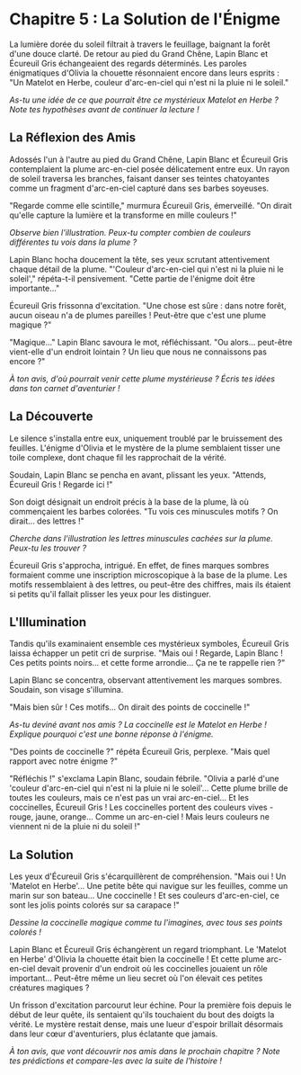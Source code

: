 # Chapitre 5 : La Solution de l'Énigme

La lumière dorée du soleil filtrait à travers le feuillage, baignant la forêt d'une douce clarté. De retour au pied du Grand Chêne, Lapin Blanc et Écureuil Gris échangeaient des regards déterminés. Les paroles énigmatiques d'Olivia la chouette résonnaient encore dans leurs esprits : "Un Matelot en Herbe, couleur d'arc-en-ciel qui n'est ni la pluie ni le soleil."

*As-tu une idée de ce que pourrait être ce mystérieux Matelot en Herbe ? Note tes hypothèses avant de continuer la lecture !*

## La Réflexion des Amis

Adossés l'un à l'autre au pied du Grand Chêne, Lapin Blanc et Écureuil Gris contemplaient la plume arc-en-ciel posée délicatement entre eux. Un rayon de soleil traversa les branches, faisant danser ses teintes chatoyantes comme un fragment d'arc-en-ciel capturé dans ses barbes soyeuses.

"Regarde comme elle scintille," murmura Écureuil Gris, émerveillé. "On dirait qu'elle capture la lumière et la transforme en mille couleurs !"

*Observe bien l'illustration. Peux-tu compter combien de couleurs différentes tu vois dans la plume ?*

Lapin Blanc hocha doucement la tête, ses yeux scrutant attentivement chaque détail de la plume. "'Couleur d'arc-en-ciel qui n'est ni la pluie ni le soleil'," répéta-t-il pensivement. "Cette partie de l'énigme doit être importante..."

Écureuil Gris frissonna d'excitation. "Une chose est sûre : dans notre forêt, aucun oiseau n'a de plumes pareilles ! Peut-être que c'est une plume magique ?"

"Magique..." Lapin Blanc savoura le mot, réfléchissant. "Ou alors... peut-être vient-elle d'un endroit lointain ? Un lieu que nous ne connaissons pas encore ?"

*À ton avis, d'où pourrait venir cette plume mystérieuse ? Écris tes idées dans ton carnet d'aventurier !*

## La Découverte

Le silence s'installa entre eux, uniquement troublé par le bruissement des feuilles. L'énigme d'Olivia et le mystère de la plume semblaient tisser une toile complexe, dont chaque fil les rapprochait de la vérité.

Soudain, Lapin Blanc se pencha en avant, plissant les yeux. "Attends, Écureuil Gris ! Regarde ici !"

Son doigt désignait un endroit précis à la base de la plume, là où commençaient les barbes colorées. "Tu vois ces minuscules motifs ? On dirait... des lettres !"

*Cherche dans l'illustration les lettres minuscules cachées sur la plume. Peux-tu les trouver ?*

Écureuil Gris s'approcha, intrigué. En effet, de fines marques sombres formaient comme une inscription microscopique à la base de la plume. Les motifs ressemblaient à des lettres, ou peut-être des chiffres, mais ils étaient si petits qu'il fallait plisser les yeux pour les distinguer.

## L'Illumination

Tandis qu'ils examinaient ensemble ces mystérieux symboles, Écureuil Gris laissa échapper un petit cri de surprise. "Mais oui ! Regarde, Lapin Blanc ! Ces petits points noirs... et cette forme arrondie... Ça ne te rappelle rien ?"

Lapin Blanc se concentra, observant attentivement les marques sombres. Soudain, son visage s'illumina.

"Mais bien sûr ! Ces motifs... On dirait des points de coccinelle !"

*As-tu deviné avant nos amis ? La coccinelle est le Matelot en Herbe ! Explique pourquoi c'est une bonne réponse à l'énigme.*

"Des points de coccinelle ?" répéta Écureuil Gris, perplexe. "Mais quel rapport avec notre énigme ?"

"Réfléchis !" s'exclama Lapin Blanc, soudain fébrile. "Olivia a parlé d'une 'couleur d'arc-en-ciel qui n'est ni la pluie ni le soleil'... Cette plume brille de toutes les couleurs, mais ce n'est pas un vrai arc-en-ciel... Et les coccinelles, Écureuil Gris ! Les coccinelles portent des couleurs vives - rouge, jaune, orange... Comme un arc-en-ciel ! Mais leurs couleurs ne viennent ni de la pluie ni du soleil !"

## La Solution

Les yeux d'Écureuil Gris s'écarquillèrent de compréhension. "Mais oui ! Un 'Matelot en Herbe'... Une petite bête qui navigue sur les feuilles, comme un marin sur son bateau... Une coccinelle ! Et ses couleurs d'arc-en-ciel, ce sont les jolis points colorés sur sa carapace !"

*Dessine la coccinelle magique comme tu l'imagines, avec tous ses points colorés !*

Lapin Blanc et Écureuil Gris échangèrent un regard triomphant. Le 'Matelot en Herbe' d'Olivia la chouette était bien la coccinelle ! Et cette plume arc-en-ciel devait provenir d'un endroit où les coccinelles jouaient un rôle important... Peut-être même un lieu secret où l'on élevait ces petites créatures magiques ?

Un frisson d'excitation parcourut leur échine. Pour la première fois depuis le début de leur quête, ils sentaient qu'ils touchaient du bout des doigts la vérité. Le mystère restait dense, mais une lueur d'espoir brillait désormais dans leur cœur d'aventuriers, plus éclatante que jamais.

*À ton avis, que vont découvrir nos amis dans le prochain chapitre ? Note tes prédictions et compare-les avec la suite de l'histoire !*